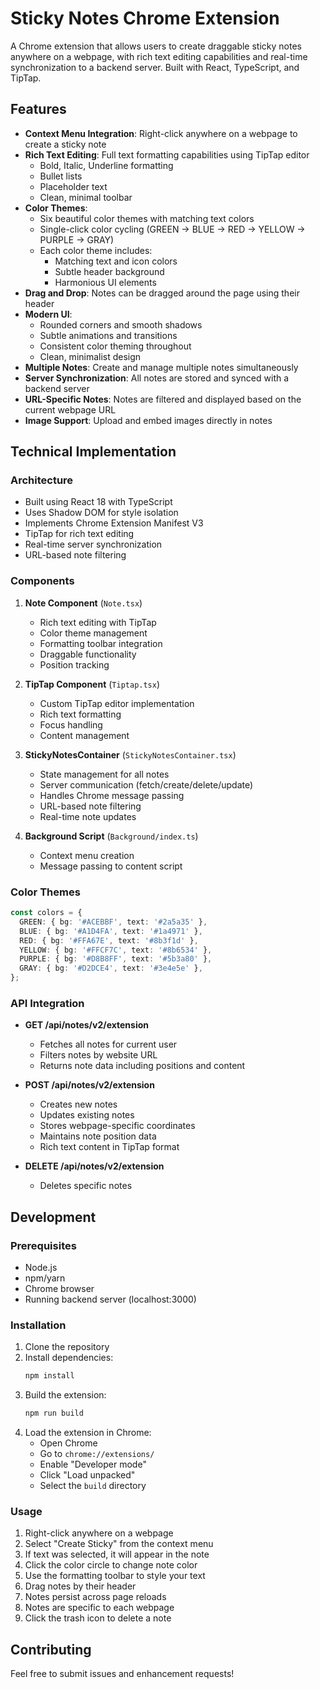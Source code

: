 # Sticky Notes Chrome Extension

A Chrome extension that allows users to create draggable sticky notes anywhere on a webpage, with rich text editing capabilities and real-time synchronization to a backend server. Built with React, TypeScript, and TipTap.

## Features

- **Context Menu Integration**: Right-click anywhere on a webpage to create a sticky note
- **Rich Text Editing**: Full text formatting capabilities using TipTap editor
  - Bold, Italic, Underline formatting
  - Bullet lists
  - Placeholder text
  - Clean, minimal toolbar
- **Color Themes**:
  - Six beautiful color themes with matching text colors
  - Single-click color cycling (GREEN → BLUE → RED → YELLOW → PURPLE → GRAY)
  - Each color theme includes:
    - Matching text and icon colors
    - Subtle header background
    - Harmonious UI elements
- **Drag and Drop**: Notes can be dragged around the page using their header
- **Modern UI**:
  - Rounded corners and smooth shadows
  - Subtle animations and transitions
  - Consistent color theming throughout
  - Clean, minimalist design
- **Multiple Notes**: Create and manage multiple notes simultaneously
- **Server Synchronization**: All notes are stored and synced with a backend server
- **URL-Specific Notes**: Notes are filtered and displayed based on the current webpage URL
- **Image Support**: Upload and embed images directly in notes

## Technical Implementation

### Architecture

- Built using React 18 with TypeScript
- Uses Shadow DOM for style isolation
- Implements Chrome Extension Manifest V3
- TipTap for rich text editing
- Real-time server synchronization
- URL-based note filtering

### Components

1. **Note Component** (`Note.tsx`)

   - Rich text editing with TipTap
   - Color theme management
   - Formatting toolbar integration
   - Draggable functionality
   - Position tracking

2. **TipTap Component** (`Tiptap.tsx`)

   - Custom TipTap editor implementation
   - Rich text formatting
   - Focus handling
   - Content management

3. **StickyNotesContainer** (`StickyNotesContainer.tsx`)

   - State management for all notes
   - Server communication (fetch/create/delete/update)
   - Handles Chrome message passing
   - URL-based note filtering
   - Real-time note updates

4. **Background Script** (`Background/index.ts`)
   - Context menu creation
   - Message passing to content script

### Color Themes

```typescript
const colors = {
  GREEN: { bg: '#ACEBBF', text: '#2a5a35' },
  BLUE: { bg: '#A1D4FA', text: '#1a4971' },
  RED: { bg: '#FFA67E', text: '#8b3f1d' },
  YELLOW: { bg: '#FFCF7C', text: '#8b6534' },
  PURPLE: { bg: '#D8B8FF', text: '#5b3a80' },
  GRAY: { bg: '#D2DCE4', text: '#3e4e5e' },
};
```

### API Integration

- **GET /api/notes/v2/extension**

  - Fetches all notes for current user
  - Filters notes by website URL
  - Returns note data including positions and content

- **POST /api/notes/v2/extension**

  - Creates new notes
  - Updates existing notes
  - Stores webpage-specific coordinates
  - Maintains note position data
  - Rich text content in TipTap format

- **DELETE /api/notes/v2/extension**
  - Deletes specific notes

## Development

### Prerequisites

- Node.js
- npm/yarn
- Chrome browser
- Running backend server (localhost:3000)

### Installation

1. Clone the repository
2. Install dependencies:
   ```bash
   npm install
   ```
3. Build the extension:
   ```bash
   npm run build
   ```
4. Load the extension in Chrome:
   - Open Chrome
   - Go to `chrome://extensions/`
   - Enable "Developer mode"
   - Click "Load unpacked"
   - Select the `build` directory

### Usage

1. Right-click anywhere on a webpage
2. Select "Create Sticky" from the context menu
3. If text was selected, it will appear in the note
4. Click the color circle to change note color
5. Use the formatting toolbar to style your text
6. Drag notes by their header
7. Notes persist across page reloads
8. Notes are specific to each webpage
9. Click the trash icon to delete a note

## Contributing

Feel free to submit issues and enhancement requests!
